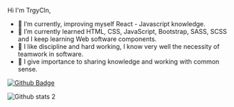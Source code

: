 Hi I'm TrgyCln,

- 🔭 I’m currently, improving myself React - Javascript knowledge.
- 🌱 I’m currently learned HTML, CSS, JavaScript, Bootstrap, SASS, SCSS and I keep learning Web software components.
- 👯 I like discipline and hard working, I know very well the necessity of teamwork in software.
- 🤔 I give importance to sharing knowledge and working with common sense.

[![Github Badge](https://img.shields.io/badge/-Github-000?style=quare&labelColor=000&logo=Github&logoColor=white&link=link)](https://github.com/trgycln) 


![Github stats 2](https://github-readme-stats.vercel.app/api?username=trgycln&show_icons=true&theme=radical)
